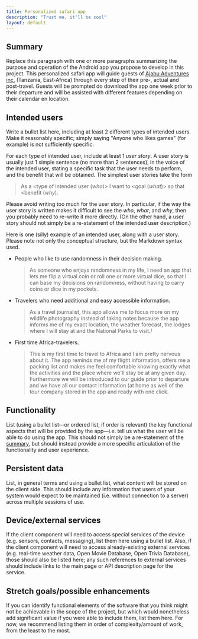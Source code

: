 ```yaml
---
title: Personalized safari app
description: "Trust me, it'll be cool"
layout: default
---
```


## Summary

Replace this paragraph with one or more paragraphs summarizing the purpose and operation of the Android app you propose to develop in this project.
This personalized safari app will guide guests of [Ajabu Adventures inc.](https://ajabu-adventures.com/) (Tanzania, East-Africa) through every step of their pre-, actual and post-travel.
Guests will be prompted do download the app one week prior to their departure and will be assisted with different features depending on their calendar en location.

## Intended users

Write a bullet list here, including at least 2 different types of intended users. Make it reasonably specific; simply saying "Anyone who likes games" (for example) is not sufficiently specific.

For each type of intended user, include at least 1 _user story_. A user story is usually just 1 simple sentence (no more than 2 sentences), in the voice of the intended user, stating a specific task that the user needs to perform, and the benefit that will be obtained. The simplest user stories take the form 

> As a <type of intended user (_who_)> I want to <goal (_what_)> so that <benefit (_why_).

Please avoid writing too much for the user story. In particular, if the way the user story is written makes it difficult to see the _who_, _what_, and _why_, then you probably need to re-write it more directly. (On the other hand, a user story should not simply be a re-statement of the intended user description.)

Here is one (silly) example of an intended user, along with a user story. Please note not only the conceptual structure, but the Markdown syntax used.

* People who like to use randomness in their decision making.

    > As someone who enjoys randomness in my life, I need an app that lets me flip a virtual coin or roll one or more virtual dice, so that I can base my decisions on randomness, without having to carry coins or dice in my pockets.
* Travelers who need additional and easy accessible information.
    > As a travel journalist, this app allows me to focus more on my wildlife photography instead of taking notes because the app informs me of my exact location, the weather forecast, the lodges where I will stay at and the National Parks to visit./
* First time Africa-travelers.
    > This is my first time to travel to Africa and I am pretty nervous about it. The app reminds me of my flight information, offers me a packing list and makes me feel comfortable knowing exactly what the activities and the place where we'll stay be at any given day. Furthermore we will be introduced to our guide prior to departure and we have all our contact information (at home as well of the tour company stored in the app and ready with one click.  

## Functionality

List (using a bullet list&mdash;or ordered list, if order is relevant) the key functional aspects that will be provided by the app&mdash;i.e. tell us what the user will be able to do using the app. This should not simply be a re-statement of the [summary](#summary), but should instead provide a more specific articulation of the functionality and user experience. 

## Persistent data

List, in general terms and using a bullet list, what content will be stored on the client side. This should include any information that users of your system would expect to be maintained (i.e. without connection to a server) across multiple sessions of use. 
    
## Device/external services

If the client component will need to access special services of the device (e.g. sensors, contacts, messaging), list them here using a bullet list. Also, if the client component will need to access already-existing external services (e.g. real-time weather data, Open Movie Database, Open Trivia Database), those should also be listed here; any such references to external services should include links to the main page or API description page for the service.

## Stretch goals/possible enhancements 

If you can identify functional elements of the software that you think might not be achievable in the scope of the project, but which would nonetheless add significant value if you were able to include them, list them here. For now, we recommend listing them in order of complexity/amount of work, from the least to the most.

